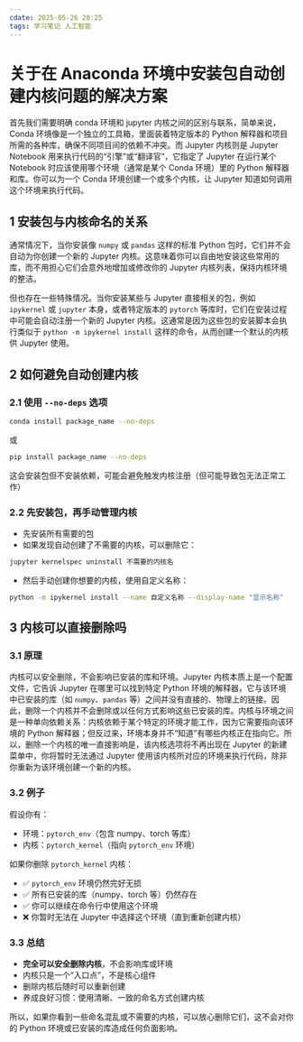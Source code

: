 ```yaml
---
cdate: 2025-05-26 20:25
tags: 学习笔记 人工智能
---
```


# 关于在 Anaconda 环境中安装包自动创建内核问题的解决方案

首先我们需要明确 conda 环境和 jupyter 内核之间的区别与联系，简单来说，Conda 环境像是一个独立的工具箱，里面装着特定版本的 Python 解释器和项目所需的各种库，确保不同项目间的依赖不冲突。而 Jupyter 内核则是 Jupyter Notebook 用来执行代码的“引擎”或“翻译官”，它指定了 Jupyter 在运行某个 Notebook 时应该使用哪个环境（通常是某个 Conda 环境）里的 Python 解释器和库。你可以为一个 Conda 环境创建一个或多个内核，让 Jupyter 知道如何调用这个环境来执行代码。

## 1 安装包与内核命名的关系

通常情况下，当你安装像 `numpy` 或 `pandas` 这样的标准 Python 包时，它们并不会自动为你创建一个新的 Jupyter 内核。这意味着你可以自由地安装这些常用的库，而不用担心它们会意外地增加或修改你的 Jupyter 内核列表，保持内核环境的整洁。

但也存在一些特殊情况。当你安装某些与 Jupyter 直接相关的包，例如 `ipykernel` 或 `jupyter` 本身，或者特定版本的 `pytorch` 等库时，它们在安装过程中可能会自动注册一个新的 Jupyter 内核。这通常是因为这些包的安装脚本会执行类似于 `python -m ipykernel install` 这样的命令，从而创建一个默认的内核供 Jupyter 使用。

## 2 如何避免自动创建内核

### 2.1 使用 `--no-deps` 选项

   ```bash
   conda install package_name --no-deps
   ```
   
   或
   
   ```bash
   pip install package_name --no-deps
   ```
   
这会安装包但不安装依赖，可能会避免触发内核注册（但可能导致包无法正常工作）

### 2.2 先安装包，再手动管理内核

- 先安装所有需要的包
- 如果发现自动创建了不需要的内核，可以删除它：

```bash
jupyter kernelspec uninstall 不需要的内核名
```

- 然后手动创建你想要的内核，使用自定义名称：

```bash
python -m ipykernel install --name 自定义名称 --display-name "显示名称"
```

## 3 内核可以直接删除吗

### 3.1 原理

内核可以安全删除，不会影响已安装的库和环境。Jupyter 内核本质上是一个配置文件，它告诉 Jupyter 在哪里可以找到特定 Python 环境的解释器，它与该环境中已安装的库（如 `numpy`、`pandas` 等）之间并没有直接的、物理上的链接。因此，删除一个内核并不会删除或以任何方式影响这些已安装的库。内核与环境之间是一种单向依赖关系：内核依赖于某个特定的环境才能工作，因为它需要指向该环境的 Python 解释器；但反过来，环境本身并不“知道”有哪些内核正在指向它。所以，删除一个内核的唯一直接影响是，该内核选项将不再出现在 Jupyter 的新建菜单中，你将暂时无法通过 Jupyter 使用该内核所对应的环境来执行代码，除非你重新为该环境创建一个新的内核。

### 3.2 例子

假设你有：

- 环境：`pytorch_env`（包含 numpy、torch 等库）
- 内核：`pytorch_kernel`（指向 `pytorch_env` 环境）

如果你删除 `pytorch_kernel` 内核：

- ✅ `pytorch_env` 环境仍然完好无损
- ✅ 所有已安装的库（numpy、torch 等）仍然存在
- ✅ 你可以继续在命令行中使用这个环境
- ❌ 你暂时无法在 Jupyter 中选择这个环境（直到重新创建内核）

### 3.3 总结

- **完全可以安全删除内核**，不会影响库或环境
- 内核只是一个“入口点”，不是核心组件
- 删除内核后随时可以重新创建
- 养成良好习惯：使用清晰、一致的命名方式创建内核

所以，如果你看到一些命名混乱或不需要的内核，可以放心删除它们，这不会对你的 Python 环境或已安装的库造成任何负面影响。